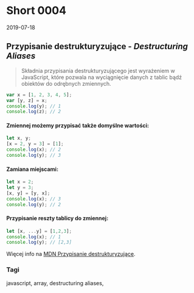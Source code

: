 # Short 0004
2019-07-18

## Przypisanie destrukturyzujące - _Destructuring Aliases_

> Składnia przypisania destrukturyzującego jest wyrażeniem w JavaScript, które pozwala na wyciągnięcie danych z tablic bądź obiektów do odrębnych zmiennych.

```js
var x = [1, 2, 3, 4, 5];
var [y, z] = x;
console.log(y); // 1
console.log(z); // 2
```

#### Zmiennej możemy przypisać także domyślne wartości:

```js
let x, y;
[x = 2, y = 3] = [1];
console.log(x); // 2
console.log(y); // 3
```

#### Zamiana miejscami:

```js
let x = 2;
let y = 3;
[x, y] = [y, x];
console.log(x); // 3
console.log(y); // 2
```

#### Przypisanie reszty tablicy do zmiennej:

```js
let [x, ...y] = [1,2,3];
console.log(x); // 1
console.log(y); // [2,3]
```

Więcej info na [MDN Przypisanie destrukturyzujące](https://developer.mozilla.org/pl/docs/Web/JavaScript/Referencje/Operatory/Destructuring_assignment).

### Tagi
javascript, array, destructuring aliases, 
